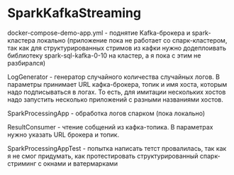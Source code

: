 # SparkKafkaStreaming

docker-compose-demo-app.yml - поднятие Kafka-брокера и spark-кластера локально 
(приложение пока не работает со спарк-кластером, так как для структурированных стримов из кафки нужно додеплоивать 
библиотеку spark-sql-kafka-0-10 на кластер, а я пока с этим не разбирался)

LogGenerator - генератор случайного количества случайных логов. В параметры принимает URL кафка-брокера, топик и имя 
хоста, которым надо подписываться в логах. То есть, для имитации нескольких хостов надо запустить несколько приложений 
с разными названиями хостов.

SparkProcessingApp - обработка логов спарком (пока локально)

ResultConsumer - чтение собщений из кафка-топика. В параметрах нужно указать URL брокера и топик.

SparkProcessingAppTest - попытка написать тетст провалилась, так как я не смог придумать, как протестировать
структурированный спарк-стриминг с окнами и ватермарками